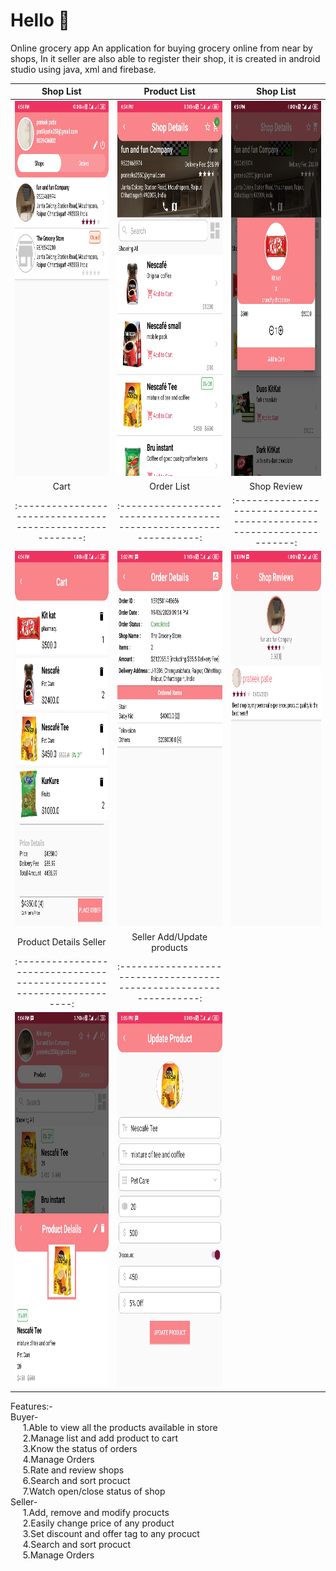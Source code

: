 # Hello :wave:
Online grocery app
An application for buying grocery online from near by shops, In it seller are also able to register their shop, it is created in android studio using java, xml and firebase.<br />

|                            Shop List                            |                          Product List                              |                           Shop List                                 |
| :-------------------------------------------------------------: | :----------------------------------------------------------------: | :-----------------------------------------------------------------: |
|<img src="Screenshots/3.shop_list.jpg" height="600" width="auto">|<img src="Screenshots/4.product_list.jpg" height="600" width="auto">|<img src="Screenshots/5.add_to_cart.jpg" height="600" width="auto">|
|                            Cart                            |                             Order List                              |                           Shop Review                                 |
| :--------------------------------------------------------: | :-----------------------------------------------------------------: | :-------------------------------------------------------------------: |
|<img src="Screenshots/6.cart.jpg" height="600" width="auto">|<img src="Screenshots/8.order_details.jpg" height="600" width="auto">|<img src="Screenshots/10.shop_reviews.jpg" height="600" width="auto">|
|                     Product Details Seller                             |                        Seller Add/Update products                   |
| :--------------------------------------------------------------------: | :-----------------------------------------------------------------: |
|<img src="Screenshots/13.product_details.jpg" height="600" width="auto">|<img src="Screenshots/14.add_products.jpg" height="600" width="auto">|

Features:-<br />
Buyer-<br />
&nbsp;&nbsp;&nbsp;&nbsp;&nbsp;1.Able to view all the products available in store<br />
&nbsp;&nbsp;&nbsp;&nbsp;&nbsp;2.Manage list and add product to cart<br />
&nbsp;&nbsp;&nbsp;&nbsp;&nbsp;3.Know the status of orders<br />
&nbsp;&nbsp;&nbsp;&nbsp;&nbsp;4.Manage Orders<br />
&nbsp;&nbsp;&nbsp;&nbsp;&nbsp;5.Rate and review shops<br />
&nbsp;&nbsp;&nbsp;&nbsp;&nbsp;6.Search and sort procuct<br />
&nbsp;&nbsp;&nbsp;&nbsp;&nbsp;7.Watch open/close status of shop<br />
Seller-<br />
&nbsp;&nbsp;&nbsp;&nbsp;&nbsp;1.Add, remove and modify procucts<br />
&nbsp;&nbsp;&nbsp;&nbsp;&nbsp;2.Easily change price of any product<br />
&nbsp;&nbsp;&nbsp;&nbsp;&nbsp;3.Set discount and offer tag to any procuct<br />
&nbsp;&nbsp;&nbsp;&nbsp;&nbsp;4.Search and sort procuct<br />
&nbsp;&nbsp;&nbsp;&nbsp;&nbsp;5.Manage Orders<br />
